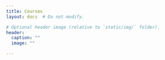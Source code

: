 ```yaml
---
title: Courses
layout: docs  # Do not modify.

# Optional header image (relative to `static/img/` folder).
header:
  caption: ""
  image: ""

---
```


